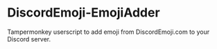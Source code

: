 # DiscordEmoji-EmojiAdder
Tampermonkey userscript to add emoji from DiscordEmoji.com to your Discord server.
